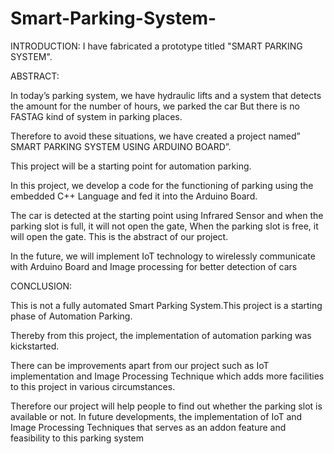 # Smart-Parking-System-

INTRODUCTION:
             I have fabricated a prototype titled "SMART PARKING SYSTEM".

ABSTRACT:

In today’s parking system, we have hydraulic lifts and a system that detects the amount 
for the number of hours, we parked the car But there is no FASTAG kind of system in 
parking places.

Therefore to avoid these situations, we have created a project named” SMART 
PARKING SYSTEM USING ARDUINO BOARD”. 

This project will be a starting point 
for automation parking.

In this project, we develop a code for the functioning of parking 
using the embedded C++ Language and fed it into the Arduino Board.

The car is detected 
at the starting point using Infrared Sensor and when the parking slot is full, it will not 
open the gate, When the parking slot is free, it will open the gate. This is the abstract of 
our project.

In the future, we will implement IoT technology to wirelessly communicate with Arduino 
Board and Image processing for better detection of cars

CONCLUSION:

This is not a fully automated Smart Parking System.This project is a starting phase of Automation Parking.

Thereby from this project, the implementation of automation parking was 
kickstarted. 

There can be improvements apart from our project such as IoT implementation 
and Image Processing Technique which adds more facilities to this project in various 
circumstances. 

Therefore our project will help people to find out whether the parking slot is 
available or not. In future developments, the implementation of IoT and Image Processing 
Techniques that serves as an addon feature and feasibility to this parking system
